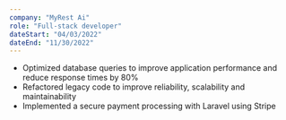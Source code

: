 ```yaml
---
company: "MyRest Ai"
role: "Full-stack developer"
dateStart: "04/03/2022"
dateEnd: "11/30/2022"
---
```


- Optimized database queries to improve application performance and reduce response times by 80% 
- Refactored legacy code to improve reliability, scalability and maintainability 
- Implemented a secure payment processing with Laravel using Stripe​​ 
